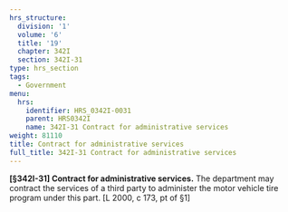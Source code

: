 ```yaml
---
hrs_structure:
  division: '1'
  volume: '6'
  title: '19'
  chapter: 342I
  section: 342I-31
type: hrs_section
tags:
  - Government
menu:
  hrs:
    identifier: HRS_0342I-0031
    parent: HRS0342I
    name: 342I-31 Contract for administrative services
weight: 81110
title: Contract for administrative services
full_title: 342I-31 Contract for administrative services
---
```

**[§342I-31] Contract for administrative services.** The department may contract the services of a third party to administer the motor vehicle tire program under this part. [L 2000, c 173, pt of §1]